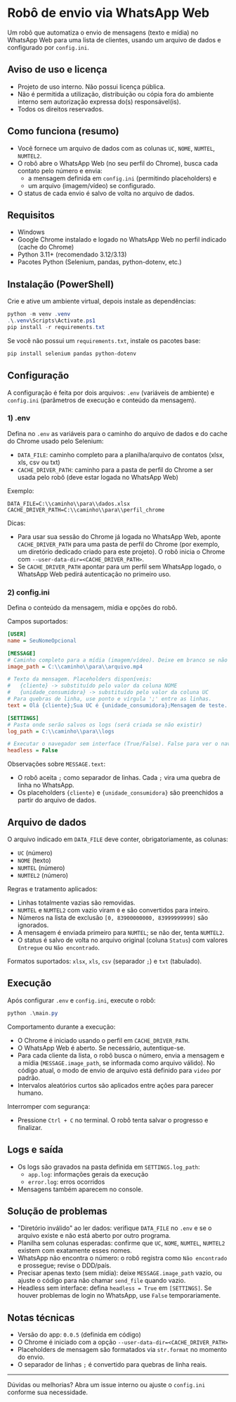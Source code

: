 # Robô de envio via WhatsApp Web

Um robô que automatiza o envio de mensagens (texto e mídia) no WhatsApp Web para uma lista de clientes, usando um arquivo de dados e configurado por `config.ini`.

## Aviso de uso e licença
- Projeto de uso interno. Não possui licença pública.
- Não é permitida a utilização, distribuição ou cópia fora do ambiente interno sem autorização expressa do(s) responsável(is).
- Todos os direitos reservados.

## Como funciona (resumo)
- Você fornece um arquivo de dados com as colunas `UC`, `NOME`, `NUMTEL`, `NUMTEL2`.
- O robô abre o WhatsApp Web (no seu perfil do Chrome), busca cada contato pelo número e envia:
  - a mensagem definida em `config.ini` (permitindo placeholders) e
  - um arquivo (imagem/vídeo) se configurado.
- O status de cada envio é salvo de volta no arquivo de dados.

## Requisitos
- Windows
- Google Chrome instalado e logado no WhatsApp Web no perfil indicado (cache do Chrome)
- Python 3.11+ (recomendado 3.12/3.13)
- Pacotes Python (Selenium, pandas, python-dotenv, etc.)

## Instalação (PowerShell)
Crie e ative um ambiente virtual, depois instale as dependências:

```powershell
python -m venv .venv
.\.venv\Scripts\Activate.ps1
pip install -r requirements.txt
```

Se você não possui um `requirements.txt`, instale os pacotes base:

```powershell
pip install selenium pandas python-dotenv
```

## Configuração
A configuração é feita por dois arquivos: `.env` (variáveis de ambiente) e `config.ini` (parâmetros de execução e conteúdo da mensagem).

### 1) .env
Defina no `.env` as variáveis para o caminho do arquivo de dados e do cache do Chrome usado pelo Selenium:

- `DATA_FILE`: caminho completo para a planilha/arquivo de contatos (xlsx, xls, csv ou txt)
- `CACHE_DRIVER_PATH`: caminho para a pasta de perfil do Chrome a ser usada pelo robô (deve estar logada no WhatsApp Web)

Exemplo:

```env
DATA_FILE=C:\\caminho\\para\\dados.xlsx
CACHE_DRIVER_PATH=C:\\caminho\\para\\perfil_chrome
```

Dicas:
- Para usar sua sessão do Chrome já logada no WhatsApp Web, aponte `CACHE_DRIVER_PATH` para uma pasta de perfil do Chrome (por exemplo, um diretório dedicado criado para este projeto). O robô inicia o Chrome com `--user-data-dir=<CACHE_DRIVER_PATH>`.
- Se `CACHE_DRIVER_PATH` apontar para um perfil sem WhatsApp logado, o WhatsApp Web pedirá autenticação no primeiro uso.

### 2) config.ini
Defina o conteúdo da mensagem, mídia e opções do robô.

Campos suportados:

```ini
[USER]
name = SeuNomeOpcional

[MESSAGE]
# Caminho completo para a mídia (imagem/vídeo). Deixe em branco se não quiser enviar arquivo.
image_path = C:\\caminho\\para\\arquivo.mp4

# Texto da mensagem. Placeholders disponíveis:
#   {cliente} -> substituído pelo valor da coluna NOME
#   {unidade_consumidora} -> substituído pelo valor da coluna UC
# Para quebras de linha, use ponto e vírgula ';' entre as linhas.
text = Olá {cliente};Sua UC é {unidade_consumidora};Mensagem de teste.

[SETTINGS]
# Pasta onde serão salvos os logs (será criada se não existir)
log_path = C:\\caminho\\para\\logs

# Executar o navegador sem interface (True/False). False para ver o navegador abrindo.
headless = False
```

Observações sobre `MESSAGE.text`:
- O robô aceita `;` como separador de linhas. Cada `;` vira uma quebra de linha no WhatsApp.
- Os placeholders `{cliente}` e `{unidade_consumidora}` são preenchidos a partir do arquivo de dados.

## Arquivo de dados
O arquivo indicado em `DATA_FILE` deve conter, obrigatoriamente, as colunas:
- `UC` (número)
- `NOME` (texto)
- `NUMTEL` (número)
- `NUMTEL2` (número)

Regras e tratamento aplicados:
- Linhas totalmente vazias são removidas.
- `NUMTEL` e `NUMTEL2` com vazio viram `0` e são convertidos para inteiro.
- Números na lista de exclusão `[0, 83900000000, 83999999999]` são ignorados.
- A mensagem é enviada primeiro para `NUMTEL`; se não der, tenta `NUMTEL2`.
- O status é salvo de volta no arquivo original (coluna `Status`) com valores `Entregue` ou `Não encontrado`.

Formatos suportados: `xlsx`, `xls`, `csv` (separador `;`) e `txt` (tabulado).

## Execução
Após configurar `.env` e `config.ini`, execute o robô:

```powershell
python .\main.py
```

Comportamento durante a execução:
- O Chrome é iniciado usando o perfil em `CACHE_DRIVER_PATH`.
- O WhatsApp Web é aberto. Se necessário, autentique-se.
- Para cada cliente da lista, o robô busca o número, envia a mensagem e a mídia (`MESSAGE.image_path`, se informada como arquivo válido). No código atual, o modo de envio de arquivo está definido para `video` por padrão.
- Intervalos aleatórios curtos são aplicados entre ações para parecer humano.

Interromper com segurança:
- Pressione `Ctrl + C` no terminal. O robô tenta salvar o progresso e finalizar.

## Logs e saída
- Os logs são gravados na pasta definida em `SETTINGS.log_path`:
  - `app.log`: informações gerais da execução
  - `error.log`: erros ocorridos
- Mensagens também aparecem no console.

## Solução de problemas
- "Diretório inválido" ao ler dados: verifique `DATA_FILE` no `.env` e se o arquivo existe e não está aberto por outro programa.
- Planilha sem colunas esperadas: confirme que `UC`, `NOME`, `NUMTEL`, `NUMTEL2` existem com exatamente esses nomes.
- WhatsApp não encontra o número: o robô registra como `Não encontrado` e prossegue; revise o DDD/país.
- Precisar apenas texto (sem mídia): deixe `MESSAGE.image_path` vazio, ou ajuste o código para não chamar `send_file` quando vazio.
- Headless sem interface: defina `headless = True` em `[SETTINGS]`. Se houver problemas de login no WhatsApp, use `False` temporariamente.

## Notas técnicas
- Versão do app: `0.0.5` (definida em código)
- O Chrome é iniciado com a opção `--user-data-dir=<CACHE_DRIVER_PATH>`
- Placeholders de mensagem são formatados via `str.format` no momento do envio.
- O separador de linhas `;` é convertido para quebras de linha reais.

---
Dúvidas ou melhorias? Abra um issue interno ou ajuste o `config.ini` conforme sua necessidade.